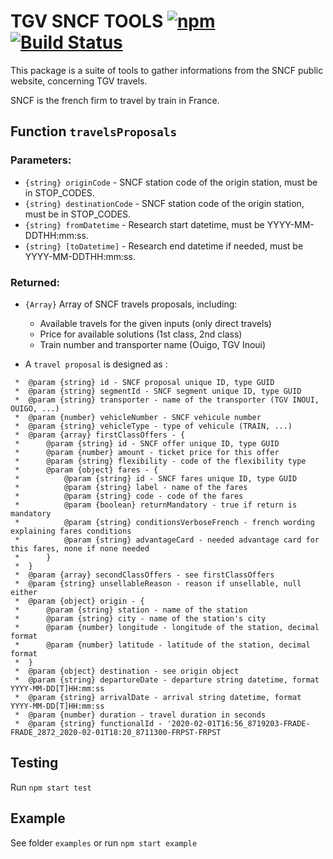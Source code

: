 # TGV SNCF TOOLS   [![npm](https://img.shields.io/npm/v/tgv-sncf-tools)](https://www.npmjs.com/package/tgv-sncf-tools) [![Build Status](https://travis-ci.com/AlexandrePalo/tgv-sncf-tools.svg?branch=master)](https://travis-ci.com/AlexandrePalo/tgv-sncf-tools)

This package is a suite of tools to gather informations from the SNCF public website, concerning TGV travels.

SNCF is the french firm to travel by train in France.

## Function `travelsProposals`

### Parameters:

-   `{string} originCode` - SNCF station code of the origin station, must be in STOP_CODES.
-   `{string} destinationCode` - SNCF station code of the origin station, must be in STOP_CODES.
-   `{string} fromDatetime` - Research start datetime, must be YYYY-MM-DDTHH:mm:ss.
-   `{string} [toDatetime]` - Research end datetime if needed, must be YYYY-MM-DDTHH:mm:ss.

### Returned:

-   `{Array}` Array of SNCF travels proposals, including:
    -   Available travels for the given inputs (only direct travels)
    -   Price for available solutions (1st class, 2nd class)
    -   Train number and transporter name (Ouigo, TGV Inoui)
    
- A `travel proposal` is designed as :
```
 *  @param {string} id - SNCF proposal unique ID, type GUID
 *  @param {string} segmentId - SNCF segment unique ID, type GUID
 *  @param {string} transporter - name of the transporter (TGV INOUI, OUIGO, ...)
 *  @param {number} vehicleNumber - SNCF vehicule number
 *  @param {string} vehicleType - type of vehicule (TRAIN, ...)
 *  @param {array} firstClassOffers - {
 *      @param {string} id - SNCF offer unique ID, type GUID
 *      @param {number} amount - ticket price for this offer
 *      @param {string} flexibility - code of the flexibility type
 *      @param {object} fares - {
 *          @param {string} id - SNCF fares unique ID, type GUID
 *          @param {string} label - name of the fares
 *          @param {string} code - code of the fares
 *          @param {boolean} returnMandatory - true if return is mandatory
 *          @param {string} conditionsVerboseFrench - french wording explaining fares conditions
 *          @param {string} advantageCard - needed advantage card for this fares, none if none needed
 *      }
 *  }
 *  @param {array} secondClassOffers - see firstClassOffers
 *  @param {string} unsellableReason - reason if unsellable, null either
 *  @param {object} origin - {
 *      @param {string} station - name of the station
 *      @param {string} city - name of the station's city
 *      @param {number} longitude - longitude of the station, decimal format
 *      @param {number} latitude - latitude of the station, decimal format
 *  }
 *  @param {object} destination - see origin object
 *  @param {string} departureDate - departure string datetime, format YYYY-MM-DD[T]HH:mm:ss
 *  @param {string} arrivalDate - arrival string datetime, format YYYY-MM-DD[T]HH:mm:ss
 *  @param {number} duration - travel duration in seconds
 *  @param {string} functionalId - '2020-02-01T16:56_8719203-FRADE-FRADE_2872_2020-02-01T18:20_8711300-FRPST-FRPST
```

## Testing

Run `npm start test`

## Example

See folder `examples` or run `npm start example`
